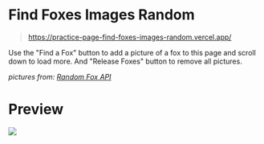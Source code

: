 # Find Foxes Images Random

> https://practice-page-find-foxes-images-random.vercel.app/

Use the "Find a Fox" button to add a picture of a fox to this page and scroll down to load more.
And "Release Foxes" button to remove all pictures.

*pictures from: [Random Fox API](https://randomfox.ca/ "Random Fox API")* 

# Preview
![](https://i.imgur.com/7PP4W7b.png)
